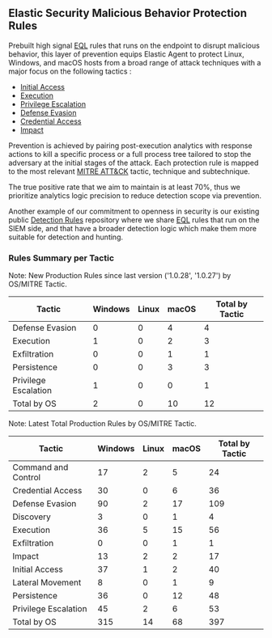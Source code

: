 ## Elastic Security Malicious Behavior Protection Rules

Prebuilt high signal [EQL](https://www.elastic.co/guide/en/elasticsearch/reference/current/eql.html) rules that runs on the endpoint to disrupt malicious behavior, this layer of prevention equips Elastic Agent to protect Linux, Windows, and macOS hosts from a broad range of attack techniques with a major focus on the following tactics :

- [Initial Access](https://attack.mitre.org/tactics/TA0001/)
- [Execution](https://attack.mitre.org/tactics/TA0002/)
- [Privilege Escalation](https://attack.mitre.org/tactics/TA0004/)
- [Defense Evasion](https://attack.mitre.org/tactics/TA0005/)
- [Credential Access](https://attack.mitre.org/tactics/TA0006/)
- [Impact](https://attack.mitre.org/tactics/TA0040/)

Prevention is achieved by pairing post-execution analytics with response actions to kill a specific process or a full process tree tailored to stop the adversary at the initial stages of the attack. Each protection rule is mapped to the most relevant [MITRE ATT&CK](https://attack.mitre.org/) tactic,  technique and subtechnique.

The true positive rate that we aim to maintain is at least 70%, thus we prioritize analytics logic precision to reduce detection scope via prevention.

Another example of our commitment to openness in security is our existing public [Detection Rules](https://github.com/elastic/detection-rules) repository where we share [EQL](https://www.elastic.co/guide/en/elasticsearch/reference/current/eql.html) rules that run on the SIEM side, and that have a broader detection logic which make them more suitable for detection and hunting.

### Rules Summary per Tactic

Note: New Production Rules since last version ('1.0.28', '1.0.27') by OS/MITRE Tactic.

| Tactic               |   Windows |   Linux |   macOS |   Total by Tactic |
|----------------------|-----------|---------|---------|-------------------|
| Defense Evasion      |         0 |       0 |       4 |                 4 |
| Execution            |         1 |       0 |       2 |                 3 |
| Exfiltration         |         0 |       0 |       1 |                 1 |
| Persistence          |         0 |       0 |       3 |                 3 |
| Privilege Escalation |         1 |       0 |       0 |                 1 |
| Total by OS          |         2 |       0 |      10 |                12 |

Note: Latest Total Production Rules by OS/MITRE Tactic.

| Tactic               |   Windows |   Linux |   macOS |   Total by Tactic |
|----------------------|-----------|---------|---------|-------------------|
| Command and Control  |        17 |       2 |       5 |                24 |
| Credential Access    |        30 |       0 |       6 |                36 |
| Defense Evasion      |        90 |       2 |      17 |               109 |
| Discovery            |         3 |       0 |       1 |                 4 |
| Execution            |        36 |       5 |      15 |                56 |
| Exfiltration         |         0 |       0 |       1 |                 1 |
| Impact               |        13 |       2 |       2 |                17 |
| Initial Access       |        37 |       1 |       2 |                40 |
| Lateral Movement     |         8 |       0 |       1 |                 9 |
| Persistence          |        36 |       0 |      12 |                48 |
| Privilege Escalation |        45 |       2 |       6 |                53 |
| Total by OS          |       315 |      14 |      68 |               397 |

